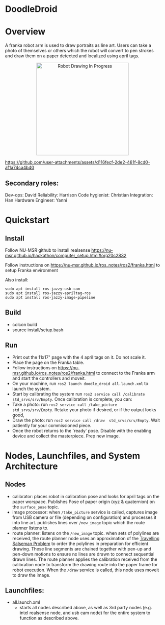 # DoodleDroid

# Overview
A franka robot arm is used to draw portraits as line art. Users can take a photo of themselves or others which the robot will convert to pen strokes and draw them on a paper detected and localized using april tags.



<p align="center">
  <img src="doodle_droid.png" alt="Robot Drawing In Progress" width="300">
</p>

https://github.com/user-attachments/assets/d116fecf-2de2-481f-8cd0-af1a74ca4b40

## Secondary roles:
Dev-ops:  David
Reliability: Harrison
Code hygienist: Christian
Integration: Han
Hardware Engineer: Yanni


# Quickstart
## Install
Follow NU-MSR github to install realsense
https://nu-msr.github.io/hackathon/computer_setup.html#org20c2832

Follow instructions on https://nu-msr.github.io/ros_notes/ros2/franka.html to setup Franka environment

Also install:
```
sudo apt install ros-jazzy-usb-cam
sudo apt install ros-jazzy-apriltag-ros
sudo apt install ros-jazzy-image-pipeline
```

## Build
- colcon build
- source install/setup.bash
## Run
- Print out the 11x17" page with the 4 april tags on it. Do not scale it.
- Place the page on the Franka table.
- Follow instructions on https://nu-msr.github.io/ros_notes/ros2/franka.html to connect to the Franka arm and start the controllers and moveit.
- On your machine, run `ros2 launch doodle_droid all.launch.xml` to launch the system.
- Start by calibrating the system run `ros2 service call /calibrate  std_srvs/srv/Empty`. Once calibration is complete, you can:
- Take a photo: run `ros2 service call /take_picture  std_srvs/srv/Empty`. Retake your photo if desired, or if the output looks good,
- Draw the photo: run `ros2 service call /draw  std_srvs/srv/Empty`. Wait patiently for your commissioned piece.
- Once the robot returns to the `ready' pose. Disable with the enabling device and collect the masterpiece. Prep new image.


# Nodes, Launchfiles, and System Architecture
## Nodes
- calibrator: places robot in calibration pose and looks for april tags on the paper worspace. Publishes Pose of paper origin (xyz & quaternion) on the `surface_pose` topic.
- image processor: when `/take_picture` service is called, captures image from USB camera or file (depending on configuration) and processes it into line art. publishes lines over `/new_image` topic which the route planner listens to.
- route planner: listens on the `/new_image` topic. when sets of polylines are received, the route planner node uses an approximation of the [Travelling Salseman Problem](https://en.wikipedia.org/wiki/Travelling_salesman_problem) to order the polylines in preparation for efficient drawing. These line segments are chained together with pen-up and pen-down motions to ensure no lines are drawn to connect sequential drawn lines. The route planner applies the calibration received from the calibration node to transform the drawing route into the paper frame for robot execution. When the `/draw` service is called, this node uses moveit to draw the image. 
## Launchfiles:
- all.launch.xml
    -  starts all nodes described above, as well as 3rd party nodes (e.g. intel realsense node,  and usb cam node) for the entire system to function as described above.
